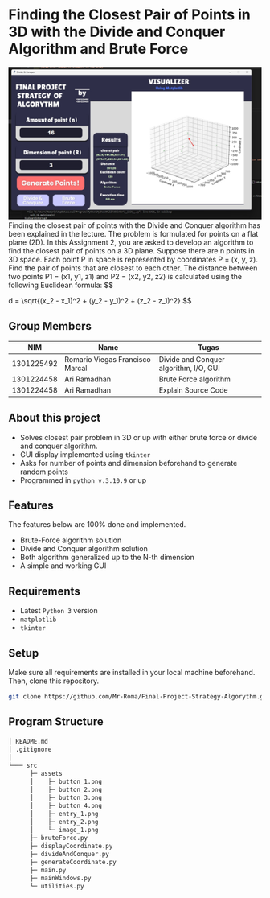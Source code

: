 # Finding the Closest Pair of Points in 3D with the Divide and Conquer Algorithm and Brute Force

![DnC Program](./src/assets/frame0/home.png "DnC Program")
Finding the closest pair of points with the Divide and Conquer algorithm has been explained in the lecture. The problem is formulated for points on a flat plane (2D). In this Assignment 2, you are asked to develop an algorithm to find the closest pair of points on a 3D plane. Suppose there are n points in 3D space. Each point P in space is represented by coordinates P = (x, y, z). Find the pair of points that are closest to each other. The distance between two points P1 = (x1, y1, z1) and P2 = (x2, y2, z2) is calculated using the following Euclidean formula:
$$

d = \sqrt{(x_2 - x_1)^2 + (y_2 - y_1)^2 + (z_2 - z_1)^2}
$$

## Group Members
| NIM        | Name                                | Tugas                                   |
| --------   | ---------------------------         |-----------------------------------------|
| 1301225492 | Romario Viegas Francisco Marcal     | Divide and Conquer algorithm, I/O, GUI  |
| 1301224458 | Ari Ramadhan                        | Brute Force algorithm                   |
| 1301224458 | Ari Ramadhan                        | Explain Source Code                     |

## About this project
- Solves closest pair problem in 3D or up with either brute force or divide and conquer algorithm.
- GUI display implemented using `tkinter`
- Asks for number of points and dimension beforehand to generate random points
- Programmed in `python v.3.10.9` or up

## Features

The features below are 100% done and implemented.
- Brute-Force algorithm solution
- Divide and Conquer algorithm solution
- Both algorithm generalized up to the N-th dimension
- A simple and working GUI

## Requirements
- Latest `Python 3` version
- `matplotlib`
- `tkinter`

## Setup
Make sure all requirements are installed in your local machine beforehand. Then, clone this repository.
```bash
git clone https://github.com/Mr-Roma/Final-Project-Strategy-Algorythm.git
```

## Program Structure

```
│ README.md
│ .gitignore
│
└─── src
      ├─ assets
      │    ├─ button_1.png
      │    ├─ button_2.png
      │    ├─ button_3.png
      │    ├─ button_4.png
      │    ├─ entry_1.png
      │    ├─ entry_2.png
      │    └─ image_1.png
      ├─ bruteForce.py
      ├─ displayCoordinate.py
      ├─ divideAndConquer.py
      ├─ generateCoordinate.py
      ├─ main.py
      ├─ mainWindows.py
      └─ utilities.py
```
